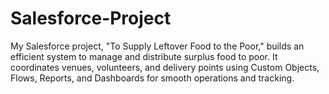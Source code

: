 # Salesforce-Project
My Salesforce project, "To Supply Leftover Food to the Poor," builds an efficient system to manage and distribute surplus food to poor. It coordinates venues, volunteers, and delivery points using Custom Objects, Flows, Reports, and Dashboards for smooth operations and tracking.

